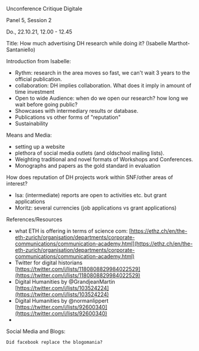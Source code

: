 Unconference Critique Digitale

Panel 5, Session 2

Do., 22.10.21, 12.00 - 12.45

Title: How much advertising DH research while doing it? (Isabelle Marthot-Santaniello)

Introduction from Isabelle:

- Rythm: research in the area moves so fast, we can't wait 3 years to the official publication.
- collaboration: DH implies collaboration. What does it imply in amount of time investment
- Open to wide Audience: when do we open our research? how long we wait before going public?
- Showcases with intermediary results or database.
- Publications vs other forms of "reputation"
- Sustainability

Means and Media:

- setting up a website
- plethora of social media outlets (and oldschool mailing lists).
- Weighting traditional and novel formats of Workshops and Conferences.
- Monographs and papers as the gold standard in evaluation

How does reputation of DH projects work within SNF/other areas of interest?

- Isa: (intermediate) reports are open to activities etc. but grant applications
- Moritz: several currencies (job applications vs grant applications)

References/Resources

- what ETH is offering in terms of science com: [https://ethz.ch/en/the-eth-zurich/organisation/departments/corporate-communications/communication-academy.html](https://ethz.ch/en/the-eth-zurich/organisation/departments/corporate-communications/communication-academy.html)
- Twitter for digital historians [https://twitter.com/i/lists/1180808829984022529](https://twitter.com/i/lists/1180808829984022529)
- Digital Humanities by @GrandjeanMartin [https://twitter.com/i/lists/103524224](https://twitter.com/i/lists/103524224)
- Digital Humanities by @normanlippert [https://twitter.com/i/lists/92600340](https://twitter.com/i/lists/92600340)
-

Social Media and Blogs:

    Did facebook replace the blogomania?
